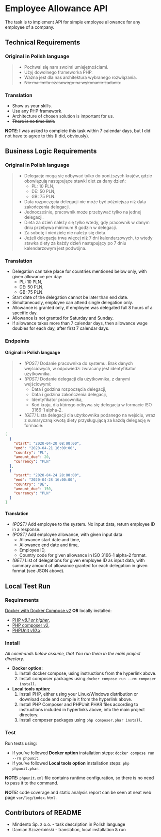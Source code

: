 # Employee Allowance API

The task is to implement API for simple employee allowance for any employee of a company.


## Technical Requirements

### Original in Polish language

> * Pochwal się nam swoimi umiejętnościami.
> * Użyj dowolnego frameworka PHP.
> * Ważna jest dla nas architektura wybranego rozwiązania.
> * ~~Nie ma limitu czasowego na wykonanie zadania.~~

### Translation

* Show us your skills.
* Use any PHP framework.
* Architecture of chosen solution is important for us.
* ~~There is no time limit.~~

**NOTE**: I was asked to complete this task within 7 calendar days, but I did not have to agree to this (I did, obviously).


## Business Logic Requirements

### Original in Polish language

> * Delegacje mogą się odbywać tylko do poniższych krajów, gdzie obowiązują następujące stawki diet za dany dzień:
>     * PL: 10 PLN,
>     * DE: 50 PLN,
>     * GB: 75 PLN.
> * Data rozpoczęcia delegacji nie może być późniejsza niż data zakończenia delegacji.
> * Jednocześnie, pracownik może przebywać tylko na jednej delegacji.
> * Dieta za dzień należy się tylko wtedy, gdy pracownik w danym dniu przebywa minimum 8 godzin w delegacji.
> * Za sobotę i niedzielę nie należy się dieta.
> * Jeżeli delegacja trwa więcej niż 7 dni kalendarzowych, to wtedy stawka diety za każdy dzień następujący po 7 dniu kalendarzowym jest podwójna.

### Translation

* Delegation can take place for countries mentioned below only, with given allowance per day:
    * PL: 10 PLN,
    * DE: 50 PLN,
    * GB: 75 PLN.
* Start date of the delegation cannot be later than end date.
* Simultaneously, employee can attend single delegation only.
* Allowance is granted only, if employee was delegated full 8 hours of a specific day.
* Allowance is not granted for Saturday and Sunday.
* If allowance takes more than 7 calendar days, then allowance wage doubles for each day, after first 7 calendar days.

### Endpoints

#### Original in Polish language

> * *(POST)* Dodanie pracownika do systemu. Brak danych wejściowych, w odpowiedzi zwracany jest identyfikator użytkownika.
> * *(POST)* Dodanie delegacji dla użytkownika, z danymi wejściowymi:
>     * Data i godzina rozpoczęcia delegacji,
>     * Data i godzina zakończenia delegacji,
>     * Identyfikator pracownika,
>     * Kod kraju, dla którego odbywa się delegacja w formacie ISO 3166-1 alpha-2.
> * *(GET)* Lista delegacji dla użytkownika podanego na wejściu, wraz z sumaryczną kwotą diety przysługującą za każdą delegację w formacie:

```json
[
  {
    "start": "2020-04-20 08:00:00",
    "end": "2020-04-21 16:00:00",
    "country": "PL",
    "amount_due": 20,
    "currency": "PLN"
  },
  {
    "start": "2020-04-24 28:00:00",
    "end": "2020-04-28 16:00:00",
    "country": "DE",
    "amount_due": 150,
    "currency": "PLN"
  }
]
```

#### Translation

* *(POST)* Add employee to the system. No input data, return employee ID in a response.
* *(POST)* Add employee allowance, with given input data:
    * Allowance start date and time,
    * Allowance end date and time,
    * Employee ID,
    * Country code for given allowance in ISO 3166-1 alpha-2 format.
* *(GET)* List of delegations for given employee ID as input data, with summary amount of allowance granted for each delegation in given format (see JSON above).


## Local Test Run

### Requirements

[Docker with Docker Compose *v2*](https://docs.docker.com/get-docker/) **OR** locally installed:

* [PHP *v8.1 or higher*](https://www.php.net/downloads.php),
* [PHP composer v2](https://getcomposer.org/download/),
* [PHPUnit *v10.x*](https://phpunit.de/getting-started/phpunit-10.html).

### Install

*All commands below assume, that You run them in the main project directory*.

* **Docker option:**
    1. Install docker compose, using instructions from the hyperlink above.
    2. Install composer packages using `docker compose run --rm composer install`.
* **Local tools option:**
    1. Install PHP, either using your Linux/Windows distribution or download code and compile it from the hyperlink above.
    2. Install PHP Composer and PHPUnit PHAR files according to instructions included in hyperlinks above, into the main project directory.
    3. Install composer packages using `php composer.phar install`.

### Test

Run tests using:
* If you've followed **Docker option** installation steps: `docker compose run --rm phpunit`.
* If you've followed **Local tools option** installation steps: `php phpunit.phar`.

**NOTE:** `phpunit.xml` file contains runtime configuration, so there is no need to pass it to the command.

**NOTE:** code coverage and static analysis report can be seen at neat web page `var/log/index.html`.


## Contributors of README

* Mindento Sp. z o.o. - task description in Polish language
* Damian Szczerbiński - translation, local installation & run
